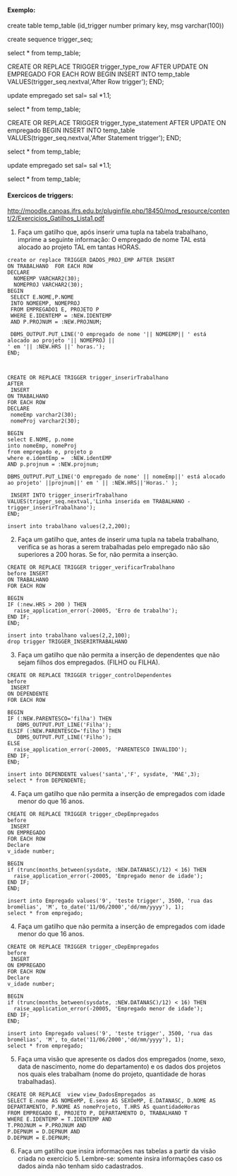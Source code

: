 #### Exemplo:

create table temp_table
(id_trigger number primary key, msg varchar(100))

create sequence trigger_seq;

select * from temp_table;

CREATE OR REPLACE TRIGGER trigger_type_row
AFTER
 UPDATE
ON EMPREGADO
FOR EACH ROW
BEGIN
 INSERT INTO temp_table VALUES(trigger_seq.nextval,'After Row trigger');
END; 

update empregado 
set sal= sal *1.1;

select * from temp_table;

CREATE OR REPLACE TRIGGER trigger_type_statement
AFTER
 UPDATE
ON empregado
BEGIN
 INSERT INTO temp_table VALUES(trigger_seq.nextval,'After Statement trigger');
END; 

select * from temp_table;

update empregado 
set sal= sal *1.1;

select * from temp_table;

#### Exercicos de triggers:  
http://moodle.canoas.ifrs.edu.br/pluginfile.php/18450/mod_resource/content/2/Exercicios_Gatilhos_Lista1.pdf

1. Faça um gatilho que, após inserir uma tupla na tabela trabalhano, imprime a seguinte informação:
O empregado de nome TAL está alocado ao projeto TAL em tantas HORAS. 

```
create or replace TRIGGER DADOS_PROJ_EMP AFTER INSERT
ON TRABALHANO  FOR EACH ROW
DECLARE
  NOMEEMP VARCHAR2(30);
  NOMEPROJ VARCHAR2(30);
BEGIN
 SELECT E.NOME,P.NOME
 INTO NOMEEMP, NOMEPROJ
 FROM EMPREGADO1 E, PROJETO P
 WHERE E.IDENTEMP = :NEW.IDENTEMP
 AND P.PROJNUM = :NEW.PROJNUM;  

 DBMS_OUTPUT.PUT_LINE('O empregado de nome '|| NOMEEMP|| ' está alocado ao projeto '|| NOMEPROJ ||
' em '|| :NEW.HRS ||' horas.');
END;



CREATE OR REPLACE TRIGGER trigger_inserirTrabalhano
AFTER
 INSERT
ON TRABALHANO
FOR EACH ROW
DECLARE
 nomeEmp varchar2(30);
 nomeProj varchar2(30);

BEGIN
select E.NOME, p.nome
into nomeEmp, nomeProj
from empregado e, projeto p
where e.idemtEmp =  :NEW.identEMP
AND p.projnum = :NEW.projnum;

DBMS_OUTPUT.PUT_LINE('O empregado de nome' || nomeEmp||' está alocado ao projeto' ||projnum||' em ' || :NEW.HRS||'Horas.' );

 INSERT INTO trigger_inserirTrabalhano VALUES(trigger_seq.nextval,'Linha inserida em TRABALHANO - trigger_inserirTrabalhano');
END; 

insert into trabalhano values(2,2,200);
```

2. Faça um gatilho que, antes de inserir uma tupla na tabela trabalhano, verifica se as horas a serem
trabalhadas pelo empregado não são superiores a 200 horas. Se for, não permita a inserção. 
```
CREATE OR REPLACE TRIGGER trigger_verificarTrabalhano
before INSERT
ON TRABALHANO
FOR EACH ROW

BEGIN
IF (:new.HRS > 200 ) THEN
  raise_application_error(-20005, 'Erro de trabalho');
END IF;
END; 

insert into trabalhano values(2,2,100);
drop trigger TRIGGER_INSERIRTRABALHANO
```
3. Faça um gatilho que não permita a inserção de dependentes que não sejam filhos dos empregados.
(FILHO ou FILHA).
```
CREATE OR REPLACE TRIGGER trigger_controlDependentes
before
 INSERT
ON DEPENDENTE
FOR EACH ROW

BEGIN
IF (:NEW.PARENTESCO='filha') THEN
   DBMS_OUTPUT.PUT_LINE('Filha');
ELSIF (:NEW.PARENTESCO='filho') THEN
   DBMS_OUTPUT.PUT_LINE('Filho');
ELSE
  raise_application_error(-20005, 'PARENTESCO INVALIDO');
END IF;
END; 

insert into DEPENDENTE values('santa','F', sysdate, 'MAE',3);
select * from DEPENDENTE;
```

4. Faça um gatilho que não permita a inserção de empregados com idade menor do que 16 anos. 
```
CREATE OR REPLACE TRIGGER trigger_cDepEmpregados
before
 INSERT
ON EMPREGADO
FOR EACH ROW
Declare
v_idade number;

BEGIN
if (trunc(months_between(sysdate, :NEW.DATANASC)/12) < 16) THEN
  raise_application_error(-20005, 'Empregado menor de idade');
END IF;
END; 

insert into Empregado values('9', 'teste trigger', 3500, 'rua das bromélias', 'M', to_date('11/06/2000','dd/mm/yyyy'), 1);
select * from empregado;
```

4. Faça um gatilho que não permita a inserção de empregados com idade menor do que 16 anos. 
```
CREATE OR REPLACE TRIGGER trigger_cDepEmpregados
before
 INSERT
ON EMPREGADO
FOR EACH ROW
Declare
v_idade number;

BEGIN
if (trunc(months_between(sysdate, :NEW.DATANASC)/12) < 16) THEN
  raise_application_error(-20005, 'Empregado menor de idade');
END IF;
END; 

insert into Empregado values('9', 'teste trigger', 3500, 'rua das bromélias', 'M', to_date('11/06/2000','dd/mm/yyyy'), 1);
select * from empregado;
```

5. Faça uma visão que apresente os dados dos empregados (nome, sexo, data de nascimento, nome do
departamento) e os dados dos projetos nos quais eles trabalham (nome do projeto, quantidade de horas
trabalhadas).
```
CREATE OR REPLACE  view view_DadosEmpregados as 
SELECT E.nome AS NOMEeMP, E.sexo AS SEXOeMP, E.DATANASC, D.NOME AS DEPARTAMENTO, P.NOME AS nomeProjeto, T.HRS AS quantidadeHoras
FROM EMPREGADO E, PROJETO P, DEPARTAMENTO D, TRABALHANO T
WHERE E.IDENTEMP = T.IDENTEMP AND
T.PROJNUM = P.PROJNUM AND
P.DEPNUM = D.DEPNUM AND
D.DEPNUM = E.DEPNUM;
```

6. Faça um gatilho que insira informações nas tabelas a partir da visão criada no exercício 5. Lembre-se:
somente insira informações caso os dados ainda não tenham sido cadastrados. 
```

```
